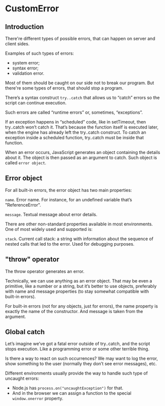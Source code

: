 # CustomError

## Introduction
There're different types of possible errors, that can happen on server and client sides.

Examples of such types of errors:
- system error;
- syntax error;
- validation error.

Most of them should be caught on our side not to break our program. But there're some types of errors, that should stop a program.

There’s a syntax construct `try..catch` that allows us to “catch” errors so the script can continue execution.

Such errors are called “runtime errors” or, sometimes, “exceptions”.

If an exception happens in “scheduled” code, like in setTimeout, then try..catch won’t catch it. That’s because the function itself is executed later, when the engine has already left the try..catch construct. To catch an exception inside a scheduled function, try..catch must be inside that function.

When an error occurs, JavaScript generates an object containing the details about it. The object is then passed as an argument to catch. Such object is called `error object`.

## Error object

For all built-in errors, the error object has two main properties:

`name`. Error name. For instance, for an undefined variable that’s "ReferenceError".

`message`. Textual message about error details.

There are other non-standard properties available in most environments. One of most widely used and supported is:

`stack`. Current call stack: a string with information about the sequence of nested calls that led to the error. Used for debugging purposes.

## "throw" operator

The throw operator generates an error.

Technically, we can use anything as an error object. That may be even a primitive, like a number or a string, but it’s better to use objects, preferably with name and message properties (to stay somewhat compatible with built-in errors).

For built-in errors (not for any objects, just for errors), the name property is exactly the name of the constructor. And message is taken from the argument.

## Global catch

Let’s imagine we’ve got a fatal error outside of try..catch, and the script stops execution. Like a programming error or some other terrible thing.

Is there a way to react on such occurrences? We may want to log the error, show something to the user (normally they don’t see error messages), etc.

Different environments usually provide the way to handle such type of uncaught errors:

- Node.js has `process.on("uncaughtException")` for that.
- And in the browser we can assign a function to the special `window.onerror` property.
